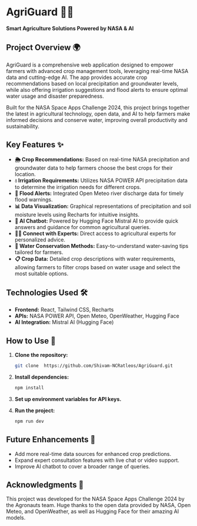# AgriGuard 🌾🚀
**Smart Agriculture Solutions Powered by NASA & AI**

## Project Overview 🌍
AgriGuard is a comprehensive web application designed to empower farmers with advanced crop management tools, leveraging real-time NASA data and cutting-edge AI. The app provides accurate crop recommendations based on local precipitation and groundwater levels, while also offering irrigation suggestions and flood alerts to ensure optimal water usage and disaster preparedness.

Built for the NASA Space Apps Challenge 2024, this project brings together the latest in agricultural technology, open data, and AI to help farmers make informed decisions and conserve water, improving overall productivity and sustainability.

## Key Features ✨
- **🌦️ Crop Recommendations:** Based on real-time NASA precipitation and groundwater data to help farmers choose the best crops for their location.
- **💧 Irrigation Requirements:** Utilizes NASA POWER API precipitation data to determine the irrigation needs for different crops.
- **🌊 Flood Alerts:** Integrated Open Meteo river discharge data for timely flood warnings.
- **📊 Data Visualization:** Graphical representations of precipitation and soil moisture levels using Recharts for intuitive insights.
- **🤖 AI Chatbot:** Powered by Hugging Face Mistral AI to provide quick answers and guidance for common agricultural queries.
- **👩‍🌾 Connect with Experts:** Direct access to agricultural experts for personalized advice.
- **🌱 Water Conservation Methods:** Easy-to-understand water-saving tips tailored for farmers.
- **📋 Crop Data:** Detailed crop descriptions with water requirements, allowing farmers to filter crops based on water usage and select the most suitable options.

## Technologies Used 🛠️
- **Frontend:** React, Tailwind CSS, Recharts
- **APIs:** NASA POWER API, Open Meteo, OpenWeather, Hugging Face
- **AI Integration:** Mistral AI (Hugging Face)

## How to Use 🚜
1. **Clone the repository:**
    ```bash
    git clone  https://github.com/Shivam-NCRatleos/AgriGuard.git
    ```

2. **Install dependencies:**
    ```bash
    npm install
    ```

3. **Set up environment variables for API keys.**

4. **Run the project:**
    ```bash
    npm run dev
    ```

## Future Enhancements 🔮
- Add more real-time data sources for enhanced crop predictions.
- Expand expert consultation features with live chat or video support.
- Improve AI chatbot to cover a broader range of queries.

## Acknowledgments 🙌
This project was developed for the NASA Space Apps Challenge 2024 by the Agronauts team. Huge thanks to the open data provided by NASA, Open Meteo, and OpenWeather, as well as Hugging Face for their amazing AI models.